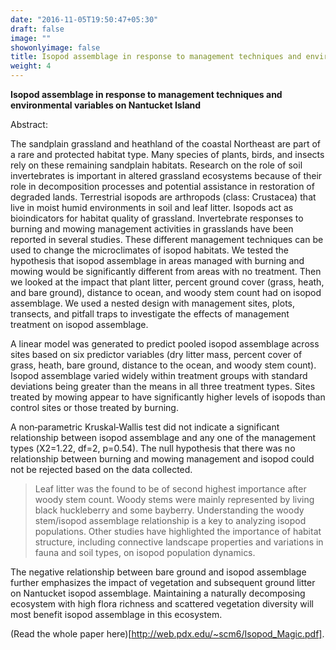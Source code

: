 ```yaml
---
date: "2016-11-05T19:50:47+05:30"
draft: false
image: ""
showonlyimage: false
title: Isopod assemblage in response to management techniques and environmental variables on Nantucket Island
weight: 4
---
```


**Isopod assemblage in response to management techniques and environmental variables
on Nantucket Island**


Abstract:

The sandplain grassland and heathland of the coastal Northeast are part of a rare and
protected habitat type. Many species of plants, birds, and insects rely on these remaining
sandplain habitats. Research on the role of soil invertebrates is important in altered grassland ecosystems because of their role in decomposition processes and potential assistance in restoration of
degraded lands. Terrestrial isopods are arthropods (class: Crustacea) that live in moist humid environments in soil and leaf litter. Isopods act as bioindicators for habitat quality of grassland. Invertebrate responses to burning and mowing management activities in grasslands have been reported in several studies. These different management techniques can be used to change the microclimates of isopod habitats. We tested the hypothesis that isopod assemblage in areas managed with burning and mowing would be significantly different from areas with no treatment. Then we looked at the impact that plant litter, percent ground cover (grass, heath, and bare ground), distance to ocean, and woody stem count had on isopod assemblage. We used a nested design with management sites, plots, transects, and pitfall traps to investigate the effects of management treatment on isopod assemblage. 


A linear model was generated to predict pooled isopod assemblage across sites based on six predictor variables (dry litter mass, percent cover of grass, heath, bare ground, distance to the ocean, and woody stem count). Isopod assemblage varied widely within treatment groups with standard deviations being greater than the means in all three treatment types. Sites treated by mowing appear to have significantly higher levels of isopods than control sites or those treated by burning. 


A non‐parametric Kruskal‐Wallis test did not indicate a significant relationship between isopod assemblage and any one of the management types (Χ2=1.22, df=2, p=0.54). The null hypothesis that there was no relationship between burning and mowing management and isopod could not be rejected based on the data collected.


> Leaf litter was the found to be of second highest importance after woody stem count. Woody stems were mainly represented by living black huckleberry and some bayberry. Understanding the woody stem/isopod assemblage relationship is a key to analyzing isopod populations. Other studies have highlighted the importance of habitat structure, including connective landscape properties and variations in fauna and soil types, on isopod population dynamics.


The negative relationship between bare ground and isopod assemblage further emphasizes the impact of vegetation and subsequent ground litter on Nantucket isopod assemblage. Maintaining a naturally decomposing ecosystem with high flora richness and scattered vegetation diversity will most benefit isopod assemblage in this ecosystem.

(Read the whole paper here)[http://web.pdx.edu/~scm6/Isopod_Magic.pdf].


